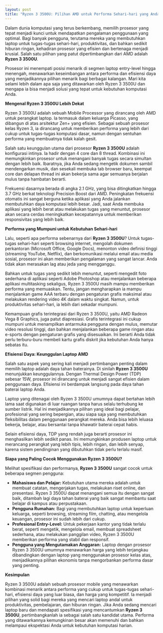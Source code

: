 ```yaml
---
layout: post
title: "Ryzen 3 3500U: Pilihan AMD untuk Performa Sehari-hari yang Andal"
---
```


Dalam dunia komputasi yang terus berkembang, memilih prosesor yang tepat menjadi kunci untuk mendapatkan pengalaman penggunaan yang optimal. Bagi banyak pengguna, terutama mereka yang membutuhkan laptop untuk tugas-tugas sehari-hari, produktivitas, dan bahkan sedikit hiburan ringan, kehadiran prosesor yang efisien dan bertenaga menjadi krusial. Salah satu pilihan yang patut dipertimbangkan dari AMD adalah **Ryzen 3 3500U**.

Prosesor ini menempati posisi menarik di segmen laptop entry-level hingga menengah, menawarkan keseimbangan antara performa dan efisiensi daya yang menjadikannya pilihan menarik bagi berbagai kalangan. Mari kita selami lebih dalam apa saja yang ditawarkan oleh Ryzen 3 3500U dan mengapa ia bisa menjadi solusi yang tepat untuk kebutuhan komputasi Anda.

**Mengenal Ryzen 3 3500U Lebih Dekat**

Ryzen 3 3500U adalah sebuah Mobile Processor yang dirancang oleh AMD untuk perangkat laptop. Ia termasuk dalam keluarga Picasso, yang dibangun di atas arsitektur Zen+ yang efisien. Sebagai sebuah prosesor kelas Ryzen 3, ia dirancang untuk memberikan performa yang lebih dari cukup untuk tugas-tugas komputasi dasar, namun dengan sentuhan performa yang membuatnya tidak kalah gesit.

Salah satu keunggulan utama dari prosesor **Ryzen 3 3500U** adalah konfigurasi intinya. Ia hadir dengan 4 core dan 8 thread. Kombinasi ini memungkinkan prosesor untuk menangani banyak tugas secara simultan dengan lebih baik. Ibaratnya, jika Anda sedang mengetik dokumen sambil mendengarkan musik, dan sesekali membuka tab browser baru, keempat core dan delapan thread ini akan bekerja sama agar semuanya berjalan mulus tanpa hambatan berarti.

Frekuensi dasarnya berada di angka 2.1 GHz, yang bisa ditingkatkan hingga 3.7 GHz berkat teknologi Precision Boost dari AMD. Peningkatan frekuensi otomatis ini sangat berguna ketika aplikasi yang Anda jalankan membutuhkan daya komputasi lebih besar. Jadi, saat Anda membuka aplikasi yang lebih berat atau melakukan tugas yang menuntut, prosesor akan secara cerdas meningkatkan kecepatannya untuk memberikan responsivitas yang lebih baik.

**Performa yang Mumpuni untuk Kebutuhan Sehari-hari**

Lalu, seperti apa performa sebenarnya dari **Ryzen 3 3500U**? Untuk tugas-tugas sehari-hari seperti browsing internet, mengolah dokumen perkantoran (Microsoft Office, Google Docs), menonton video definisi tinggi (streaming YouTube, Netflix), dan berkomunikasi melalui email atau media sosial, prosesor ini akan memberikan pengalaman yang sangat lancar. Anda tidak akan merasakan lag atau jeda yang mengganggu.

Bahkan untuk tugas yang sedikit lebih menuntut, seperti mengedit foto sederhana di aplikasi seperti Adobe Photoshop atau menjalankan beberapa aplikasi multitasking sekaligus, Ryzen 3 3500U masih mampu memberikan performa yang memuaskan. Tentu, jangan mengharapkan ia mampu menjalankan game AAA terbaru dengan pengaturan grafis maksimal atau melakukan rendering video 4K dalam waktu singkat. Namun, untuk produktivitas sehari-hari, ia lebih dari sekadar mumpuni.

Kemampuan grafis terintegrasi dari Ryzen 3 3500U, yaitu AMD Radeon Vega 8 Graphics, juga patut diapresiasi. Grafis terintegrasi ini cukup mumpuni untuk menampilkan antarmuka pengguna dengan mulus, memutar video resolusi tinggi, dan bahkan menjalankan beberapa game ringan atau e-sports dengan pengaturan grafis yang disesuaikan. Ini berarti Anda tidak perlu terburu-buru membeli kartu grafis diskrit jika kebutuhan Anda hanya sebatas itu.

**Efisiensi Daya: Keunggulan Laptop AMD**

Salah satu aspek yang sering kali menjadi pertimbangan penting dalam memilih laptop adalah daya tahan baterainya. Di sinilah **Ryzen 3 3500U** menunjukkan keunggulannya. Dengan Thermal Design Power (TDP) sebesar 15W, prosesor ini dirancang untuk menjadi sangat efisien dalam penggunaan daya. Efisiensi ini berdampak langsung pada daya tahan baterai laptop Anda.

Laptop yang ditenagai oleh Ryzen 3 3500U umumnya dapat bertahan lebih lama saat digunakan di luar ruangan tanpa harus selalu terhubung ke sumber listrik. Hal ini menjadikannya pilihan yang ideal bagi pelajar, profesional yang sering bepergian, atau siapa saja yang membutuhkan fleksibilitas dalam penggunaan perangkat mereka. Anda bisa lebih leluasa bekerja, belajar, atau bersantai tanpa khawatir baterai cepat habis.

Selain efisiensi daya, TDP yang rendah juga berarti prosesor ini menghasilkan lebih sedikit panas. Ini memungkinkan produsen laptop untuk merancang perangkat yang lebih tipis, lebih ringan, dan lebih senyap, karena sistem pendinginan yang dibutuhkan tidak perlu terlalu masif.

**Siapa yang Paling Cocok Menggunakan Ryzen 3 3500U?**

Melihat spesifikasi dan performanya, **Ryzen 3 3500U** sangat cocok untuk beberapa segmen pengguna:

*   **Mahasiswa dan Pelajar:** Kebutuhan utama mereka adalah untuk membuat catatan, mengerjakan tugas, melakukan riset online, dan presentasi. Ryzen 3 3500U dapat menangani semua itu dengan sangat baik, ditambah lagi daya tahan baterai yang baik sangat membantu saat belajar di kampus atau perpustakaan.
*   **Pengguna Rumahan:** Bagi yang membutuhkan laptop untuk keperluan keluarga, seperti browsing, streaming film, chatting, atau mengelola keuangan, prosesor ini sudah lebih dari cukup.
*   **Profesional Entry-Level:** Untuk pekerjaan kantor yang tidak terlalu berat, seperti mengetik, mengelola email, membuat spreadsheet sederhana, atau melakukan panggilan video, Ryzen 3 3500U memberikan performa yang stabil dan responsif.
*   **Pengguna yang Mengutamakan Anggaran:** Laptop dengan prosesor Ryzen 3 3500U umumnya menawarkan harga yang lebih terjangkau dibandingkan dengan laptop yang menggunakan prosesor kelas atas, menjadikannya pilihan ekonomis tanpa mengorbankan performa dasar yang penting.

**Kesimpulan**

Ryzen 3 3500U adalah sebuah prosesor mobile yang menawarkan kombinasi menarik antara performa yang cukup untuk tugas-tugas sehari-hari, efisiensi daya yang luar biasa, dan harga yang kompetitif. Ia menjadi pilihan yang solid bagi mereka yang mencari laptop andal untuk produktivitas, pembelajaran, dan hiburan ringan. Jika Anda sedang mencari laptop baru dan mendapati spesifikasi yang mencantumkan **Ryzen 3 3500U**, pertimbangkanlah ia sebagai salah satu kandidat utama. Performa yang ditawarkannya kemungkinan besar akan memenuhi dan bahkan melampaui ekspektasi Anda untuk kebutuhan komputasi harian.
